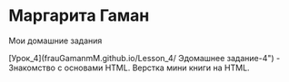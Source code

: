 # Маргарита Гаман
Мои домашние задания

[Урок_4](frauGamanmM.github.io/Lesson_4/ Эдомашнее задание-4") - Знакомство с основами HTML. Верстка мини книги на HTML.

